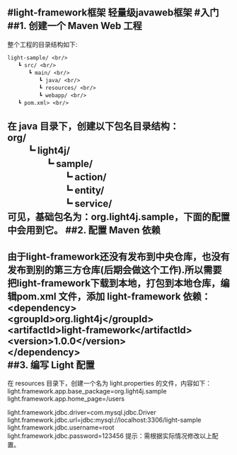 #light-framework框架
轻量级javaweb框架
#入门
##1. 创建一个 Maven Web 工程
---------
整个工程的目录结构如下:<br/>
```
light-sample/ <br/>
　　┗ src/ <br/>
　　　　┗ main/ <br/>
　　　　　　┗ java/ <br/>
　　　　　　┗ resources/ <br/>
　　　　　　┗ webapp/ <br/>
　　┗ pom.xml> <br/>
```
在 java 目录下，创建以下包名目录结构：<br/>
org/ <br/>
　　┗ light4j/ <br/>
　　　　┗ sample/ <br/>
　　　　　　┗ action/ <br/>
　　　　　　┗ entity/ <br/>
　　　　　　┗ service/ <br/>
可见，基础包名为：org.light4j.sample，下面的配置中会用到它。
##2. 配置 Maven 依赖
------------------
由于light-framework还没有发布到中央仓库，也没有发布到别的第三方仓库(后期会做这个工作).所以需要把light-framework下载到本地，打包到本地仓库，编辑pom.xml 文件，添加 light-framework 依赖：<br/>
\<dependency><br/>
    \<groupId>org.light4j\</groupId> <br/>
    \<artifactId>light-framework\</artifactId> <br/>
    \<version>1.0.0\</version> <br/>
\</dependency> <br/>
##3. 编写 Light 配置
----------------------
在 resources 目录下，创建一个名为 light.properties 的文件，内容如下：
light.framework.app.base_package=org.light4j.sample
light.framework.app.home_page=/users

light.framework.jdbc.driver=com.mysql.jdbc.Driver
light.framework.jdbc.url=jdbc:mysql://localhost:3306/light-sample
light.framework.jdbc.username=root
light.framework.jdbc.password=123456
提示：需根据实际情况修改以上配置。
